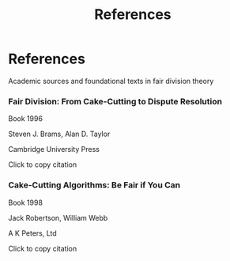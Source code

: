 ﻿---
layout: default
title: References
permalink: /references/
---

<div class="page-header">
  <h1 class="page-title">References</h1>
  <p class="page-description">Academic sources and foundational texts in fair division theory</p>
</div>

<div class="references-grid">

  <div class="reference-card">
    <div class="reference-header">
      <h3 class="reference-title">Fair Division: From Cake-Cutting to Dispute Resolution</h3>
      <div class="reference-meta">
        <span class="type-badge book">Book</span>
        <span class="year-badge">1996</span>
      </div>
    </div>
    <div class="reference-content">
      <p class="reference-authors">Steven J. Brams, Alan D. Taylor</p>
      <p class="reference-publication">Cambridge University Press</p>
    </div>
    <div class="reference-footer">
      <span class="citation-note" onclick="copyCitation(this)" data-citation="Brams, S. J., & Taylor, A. D. (1996). Fair Division: From Cake-Cutting to Dispute Resolution. Cambridge University Press.">Click to copy citation</span>
    </div>
  </div>

  <div class="reference-card">
    <div class="reference-header">
      <h3 class="reference-title">Cake-Cutting Algorithms: Be Fair if You Can</h3>
      <div class="reference-meta">
        <span class="type-badge book">Book</span>
        <span class="year-badge">1998</span>
      </div>
    </div>
    <div class="reference-content">
      <p class="reference-authors">Jack Robertson, William Webb</p>
      <p class="reference-publication">A K Peters, Ltd</p>
    </div>
    <div class="reference-footer">
      <span class="citation-note" onclick="copyCitation(this)" data-citation="Robertson, J., & Webb, W. (1998). Cake-Cutting Algorithms: Be Fair if You Can. A K Peters, Ltd.">Click to copy citation</span>
    </div>
  </div>

</div>

<script src="citationsFunctions.js"></script>
